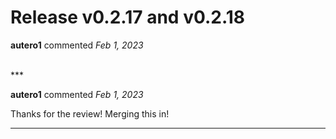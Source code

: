 # Release v0.2.17 and v0.2.18

**autero1** commented *Feb 1, 2023*


<br />
***


**autero1** commented *Feb 1, 2023*

Thanks for the review! Merging this in!
***

